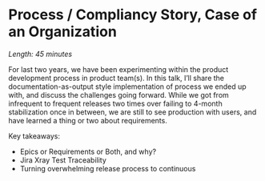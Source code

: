 # Process / Compliancy Story, Case of an Organization

*Length: 45 minutes*

For last two years, we have been experimenting within the product development process in product team(s). 
In this talk, I’ll share the documentation-as-output style implementation of  process we ended up with, 
and discuss the challenges going forward. While we got from infrequent to frequent releases two times over failing 
to 4-month stabilization once in between, we are still to see production with users, and have learned 
a thing or two about requirements. 

Key takeaways:
- Epics or Requirements or Both, and why?
- Jira Xray Test Traceability
- Turning overwhelming release process to continuous
